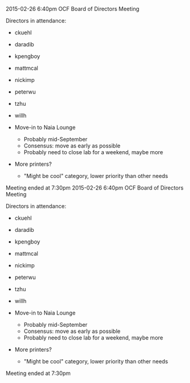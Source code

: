 2015-02-26 6:40pm
OCF Board of Directors Meeting

Directors in attendance:
- ckuehl
- daradib
- kpengboy
- mattmcal
- nickimp
- peterwu
- tzhu
- willh

- Move-in to Naia Lounge
  - Probably mid-September
  - Consensus: move as early as possible
  - Probably need to close lab for a weekend, maybe more
- More printers?
  - "Might be cool" category, lower priority than other needs

Meeting ended at 7:30pm
2015-02-26 6:40pm
OCF Board of Directors Meeting

Directors in attendance:
- ckuehl
- daradib
- kpengboy
- mattmcal
- nickimp
- peterwu
- tzhu
- willh

- Move-in to Naia Lounge
  - Probably mid-September
  - Consensus: move as early as possible
  - Probably need to close lab for a weekend, maybe more
- More printers?
  - "Might be cool" category, lower priority than other needs

Meeting ended at 7:30pm
